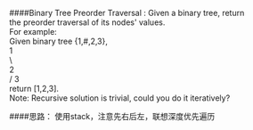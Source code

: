 ####Binary Tree Preorder Traversal :
Given a binary tree, return the preorder traversal of its nodes' values.  
For example:  
Given binary tree {1,#,2,3},  
   1  
    \  
     2  
    /
   3  
return [1,2,3].  
Note: Recursive solution is trivial, could you do it iteratively?  

####思路：
使用stack，注意先右后左，联想深度优先遍历
